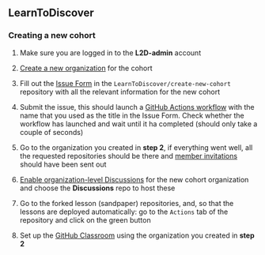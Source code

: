 ## LearnToDiscover

### Creating a new cohort

1. Make sure you are logged in to the **L2D-admin** account
2. [Create a new organization](https://github.com/account/organizations/new?plan=free) for the cohort
3. Fill out the [Issue Form](https://github.com/LearnToDiscover/create-new-cohort/issues/new/choose) in the `LearnToDiscover/create-new-cohort`  repository with all the relevant information for the new cohort
4. Submit the issue, this should launch a [GitHub Actions workflow](https://github.com/LearnToDiscover/create-new-cohort/actions) with the name that you used as the title in the Issue Form. Check whether the workflow has launched and wait until it ha completed (should only take a couple of seconds)
5. Go to the organization you created in **step 2**, if everything went well, all the requested repositories should be there and [member invitations](https://docs.github.com/en/organizations/managing-membership-in-your-organization/canceling-or-editing-an-invitation-to-join-your-organization) should have been sent out
6. [Enable organization-level Discussions](https://docs.github.com/en/organizations/managing-organization-settings/enabling-or-disabling-github-discussions-for-an-organization) for the new cohort organization and choose the **Discussions** repo to host these
7. Go to the forked lesson (sandpaper) repositories, and, so that the lessons are deployed automatically: go to the `Actions` tab of the repository and click on the green button

8. Set up the [GitHub Classroom](https://classroom.github.com/classrooms/new) using the organization you created in **step 2**
